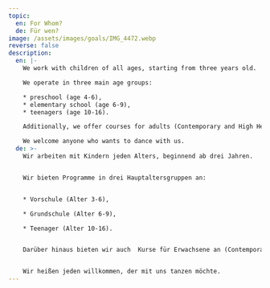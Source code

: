```yaml
---
topic:
  en: For Whom?
  de: Für wen?
image: /assets/images/goals/IMG_4472.webp
reverse: false
description:
  en: |-
    We work with children of all ages, starting from three years old.

    We operate in three main age groups:

    * preschool (age 4-6),
    * elementary school (age 6-9),
    * teenagers (age 10-16).

    Additionally, we offer courses for adults (Contemporary and High Heels).

    We welcome anyone who wants to dance with us.
  de: >-
    Wir arbeiten mit Kindern jeden Alters, beginnend ab drei Jahren.


    Wir bieten Programme in drei Hauptaltersgruppen an:


    * Vorschule (Alter 3-6),

    * Grundschule (Alter 6-9),

    * Teenager (Alter 10-16).


    Darüber hinaus bieten wir auch  Kurse für Erwachsene an (Contemporary und High Heels).


    Wir heißen jeden willkommen, der mit uns tanzen möchte.
---
```

